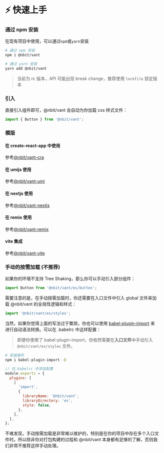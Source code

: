 # ⚡️ 快速上手

### 通过 npm 安装

在现有项目中使用，可以通过`npm`或`yarn`安装

```bash
# 通过 npm 安装
npm i @nbit/vant

# 通过 yarn 安装
yarn add @nbit/vant
```

> 当前为 rc 版本，API 可能出现 break change，推荐使用 `lockfile` 锁定版本

### 引入

直接引入组件即可，@nbit/vant 会自动为你加载 css 样式文件：

```js
import { Button } from '@nbit/vant';
```

### 模版

#### 在 create-react-app 中使用

参考[@nbit/vant-cra](https://github.com/3lang3/@nbit/vant-template/tree/main/next/cra)

#### 在 umijs 使用

参考[@nbit/vant-umi](https://github.com/3lang3/@nbit/vant-template/tree/main/next/umijs)

#### 在 nextjs 使用

参考[@nbit/vant-nextjs](https://github.com/3lang3/@nbit/vant-template/tree/main/next/nextjs)

#### 在 remix 使用

参考[@nbit/vant-remix](https://github.com/3lang3/@nbit/vant-template/tree/main/next/remix)

#### vite 集成

参考[@nbit/vant-vite](https://github.com/3lang3/@nbit/vant-template/tree/main/next/vite)

### 手动的按需加载 (不推荐)

如果你的环境不支持 Tree Shaking，那么你可以手动引入部分组件：

```js
import Button from '@nbit/vant/es/button';
```

需要注意的是，在手动按需加载时，你还需要在入口文件中引入 global 文件来加载 @nbit/vant 的全局性逻辑和样式：

```js
import '@nbit/vant/es/styles';
```

当然，如果你觉得上面的写法过于繁琐，你也可以使用 [babel-plugin-import](https://github.com/ant-design/babel-plugin-import) 来进行自动语法转换。可以在 .babelrc 中这样配置：

> 即便你使用了 babel-plugin-import，你依然需要在**入口文件**中手动引入 `@nbit/vant/es/styles` 文件。

```bash
# 安装插件
npm i babel-plugin-import -D
```

```js
// 在.babelrc 中添加配置
module.exports = {
  plugins: [
    [
      'import',
      {
        libraryName: '@nbit/vant',
        libraryDirectory: 'es',
        style: false,
      },
    ],
  ],
};
```

不难发现，手动按需加载是非常难以维护的，特别是在你的项目中存在多个入口文件时。所以除非你对打包构建的过程和 @nbit/vant 本身都有足够的了解，否则我们非常不推荐这样手动处理。
